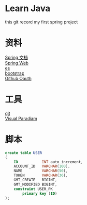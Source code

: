 # Learn Java
this git record my first spring project

# 资料
[Spring 文档](https://spring.io/guides)   
[Spring Web](https://spring.io/guides/gs/serving-web-content/)  
[es](https://elasticsearch.cn/)  
[bootstrap](https://elasticsearch.cn/)  
[Github Oauth](https://developer.github.com/apps/)  

# 工具
[git]()  
[Visual Paradiam]()  

# 脚本
```sql
create table USER
(
    ID           INT auto_increment,
    ACCOUNT_ID   VARCHAR(100),
    NAME         VARCHAR(50),
    TOKEN        VARCHAR(36),
    GMT_CREATE   BIGINT,
    GMT_MODIFIED BIGINT,
    constraint USER_PK
        primary key (ID)
);
```